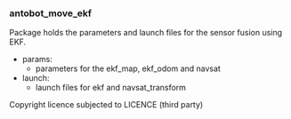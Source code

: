 ### antobot_move_ekf

Package holds the parameters and launch files for the sensor fusion using EKF.
* params:
  * parameters for the ekf_map, ekf_odom and navsat
* launch:
  * launch files for ekf and navsat_transform

Copyright licence subjected to LICENCE (third party)